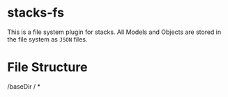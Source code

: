 # stacks-fs

This is a file system plugin for stacks. All Models and Objects are stored in the file system as `JSON` files.


# File Structure

/baseDir
   /<model-name>
      * <object>